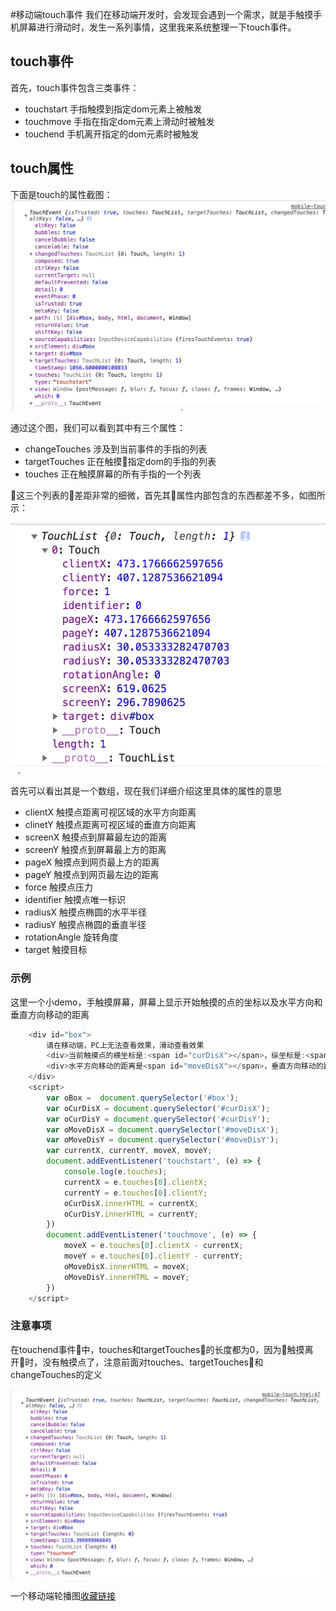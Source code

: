 #移动端touch事件
我们在移动端开发时，会发现会遇到一个需求，就是手触摸手机屏幕进行滑动时，发生一系列事情，这里我来系统整理一下touch事件。 

## touch事件
首先，touch事件包含三类事件：  

- touchstart 手指触摸到指定dom元素上被触发
- touchmove 手指在指定dom元素上滑动时被触发
- touchend 手机离开指定的dom元素时被触发

## touch属性
下面是touch的属性截图：
![](imgs/01_touch.png)

通过这个图，我们可以看到其中有三个属性：

- changeTouches 涉及到当前事件的手指的列表
- targetTouches 正在触摸指定dom的手指的列表
- touches 正在触摸屏幕的所有手指的一个列表

这三个列表的差距非常的细微，首先其属性内部包含的东西都差不多，如图所示：

![](imgs/02_touch.png)

首先可以看出其是一个数组，现在我们详细介绍这里具体的属性的意思

- clientX 触摸点距离可视区域的水平方向距离
- clinetY 触摸点距离可视区域的垂直方向距离
- screenX 触摸点到屏幕最左边的距离
- screenY 触摸点到屏幕最上方的距离
- pageX 触摸点到网页最上方的距离
- pageY 触摸点到网页最左边的距离
- force 触摸点压力
- identifier 触摸点唯一标识
- radiusX 触摸点椭圆的水平半径
- radiusY 触摸点椭圆的垂直半径
- rotationAngle 旋转角度
- target 触摸目标

### 示例
这里一个小demo，手触摸屏幕，屏幕上显示开始触摸的点的坐标以及水平方向和垂直方向移动的距离
```js
    <div id="box">
        请在移动端，PC上无法查看效果，滑动查看效果
        <div>当前触摸点的横坐标是:<span id="curDisX"></span>，纵坐标是:<span id="curDisY"></span></div>
        <div>水平方向移动的距离是<span id="moveDisX"></span>，垂直方向移动的距离是：<span id="moveDisY"></span></div>
    </div>
    <script>
        var oBox =  document.querySelector('#box');
        var oCurDisX = document.querySelector('#curDisX');
        var oCurDisY = document.querySelector('#curDisY');
        var oMoveDisX = document.querySelector('#moveDisX');
        var oMoveDisY = document.querySelector('#moveDisY');
        var currentX, currentY, moveX, moveY;
        document.addEventListener('touchstart', (e) => {
            console.log(e.touches);
            currentX = e.touches[0].clientX;
            currentY = e.touches[0].clientY;
            oCurDisX.innerHTML = currentX;
            oCurDisY.innerHTML = currentY;
        })
        document.addEventListener('touchmove', (e) => {
            moveX = e.touches[0].clientX - currentX;
            moveY = e.touches[0].clientY - currentY;
            oMoveDisX.innerHTML = moveX;
            oMoveDisY.innerHTML = moveY;
        })
    </script>
```
### 注意事项
在touchend事件中，touches和targetTouches的长度都为0，因为触摸离开时，没有触摸点了，注意前面对touches、targetTouches和changeTouches的定义

   ![](imgs/03_touch.png)

一个移动端轮播图[收藏链接](http://yunkus.com/demo/mobile-touch-event/)




